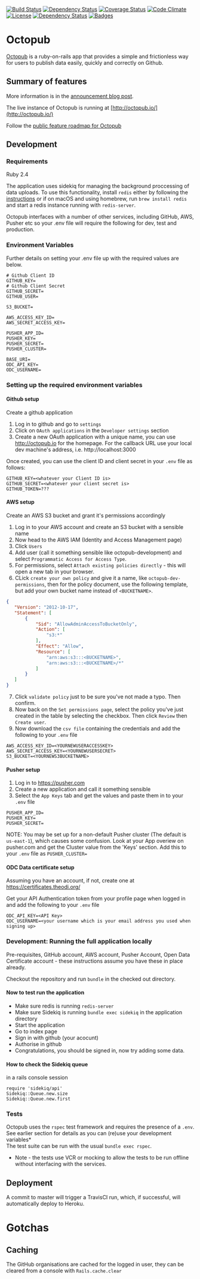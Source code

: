 [![Build Status](http://img.shields.io/travis/theodi/octopub.svg)](https://travis-ci.org/theodi/octopub)
[![Dependency Status](http://img.shields.io/gemnasium/theodi/octopub.svg)](https://gemnasium.com/theodi/octopub)
[![Coverage Status](http://img.shields.io/coveralls/theodi/octopub.svg)](https://coveralls.io/r/theodi/octopub)
[![Code Climate](http://img.shields.io/codeclimate/github/theodi/octopub.svg)](https://codeclimate.com/github/theodi/octopub)
[![License](http://img.shields.io/:license-mit-blue.svg)](http://theodi.mit-license.org)
[![Dependency Status](https://dependencyci.com/github/theodi/octopub/badge)](https://dependencyci.com/github/theodi/octopub)
[![Badges](http://img.shields.io/:badges-7/7-ff6799.svg)](https://github.com/badges/badgerbadgerbadger)


# Octopub

[Octopub](http://octopub.io/) is a ruby-on-rails app that provides a simple and frictionless way for users to publish data easily, quickly and correctly on Github.

## Summary of features

More information is in the [announcement blog post](http://theodi.org/blog/removing-barriers-to-publishing-open-data).

The live instance of Octopub is running at [http://octopub.io/](http://octopub.io/)

Follow the [public feature roadmap for Octopub](https://trello.com/b/2xc7Q0kd/labs-public-toolbox-roadmap?menu=filter&filter=label:Octopub)

## Development

### Requirements
Ruby 2.4

The application uses sidekiq for managing the background proccessing of data uploads. To use this functionality, install ```redis``` either by following the [instructions](https://redis.io/topics/quickstart) or if on macOS and using homebrew, run ```brew install redis``` and start a redis instance running with ```redis-server```.

Octopub interfaces with a number of other services, including GitHub, AWS, Pusher etc so your .env file will require the following for dev, test and production.

### Environment Variables

Further details on setting your .env file up with the required values are below.

```
# Github Client ID
GITHUB_KEY=
# Github Client Secret
GITHUB_SECRET=
GITHUB_USER=

S3_BUCKET=

AWS_ACCESS_KEY_ID=
AWS_SECRET_ACCESS_KEY=

PUSHER_APP_ID=
PUSHER_KEY=
PUSHER_SECRET=
PUSHER_CLUSTER=

BASE_URI=
ODC_API_KEY=
ODC_USERNAME=
```

### Setting up the required environment variables

#### Github setup

Create a github application

1. Log in to github and go to ```settings```
2. Click on ```OAuth applications``` in the ```Developer settings``` section
3. Create a new OAuth application with a unique name, you can use http://octopub.io for the homepage.
For the callback URL use your local dev machine's address, i.e. http://localhost:3000

Once created, you can use the client ID and client secret in your ```.env``` file as follows:

 ```
GITHUB_KEY=<whatever your Client ID is>
GITHUB_SECRET=<whatever your client secret is>
GITHUB_TOKEN=???
```

#### AWS setup

Create an AWS S3 bucket and grant it's permissions accordingly

1. Log in to your AWS account and create an S3 bucket with a sensible name
2. Now head to the AWS IAM (Identity and Access Management page)
3. Click ```Users```
4. Add user (call it something sensible like octopub-development) and select ```Programmatic Access for Access Type```.
5. For permissions, select ```Attach existing policies directly``` - this will open a new tab in your browser.
6. CLick ```create your own policy``` and give it a name, like ```octopub-dev-permissions```, then for the policy document, use the following template, but add your own bucket name instead of ```<BUCKETNAME>```.
 ```json
{
    "Version": "2012-10-17",
    "Statement": [
        {
            "Sid": "AllowAdminAccessToBucketOnly",
            "Action": [
                "s3:*"
            ],
            "Effect": "Allow",
            "Resource": [
                "arn:aws:s3:::<BUCKETNAME>",
                "arn:aws:s3:::<BUCKETNAME>/*"
            ]
        }
    ]
}
```
7. Click ```validate policy``` just to be sure you've not made a typo. Then confirm.
8. Now back on the ```Set permissions page```, select the policy you've just created in the table by selecting the checkbox. Then click ```Review``` then ```Create user```.
9. Now download the ```csv file``` containing the credentials and add the following to your ```.env``` file

```
AWS_ACCESS_KEY_ID=<YOURNEWUSERACCESSKEY>
AWS_SECRET_ACCESS_KEY=<YOURNEWUSERSECRET>
S3_BUCKET=<YOURNEWS3BUCKETNAME>
```

#### Pusher setup

1. Log in to https://pusher.com
2. Create a new application and call it something sensible
3. Select the ```App Keys``` tab and get the values and paste them in to your ```.env``` file

```
PUSHER_APP_ID=
PUSHER_KEY=
PUSHER_SECRET=
```

NOTE: You may be set up for a non-default Pusher cluster (The default is ```us-east-1```), which causes some confusion. Look at your App overiew on pusher.com and get the Cluster value from the 'Keys' section. Add this to your ```.env``` file as ```PUSHER_CLUSTER=```

#### ODC Data certificate setup

Assuming you have an account, if not, create one at https://certificates.theodi.org/

Get your API Authentication token from your profile page when logged in and add the following to your ```.env``` file

```
ODC_API_KEY=<API Key>
ODC_USERNAME=<your username which is your email address you used when signing up>
```

### Development: Running the full application locally

Pre-requisites, GitHub account, AWS account, Pusher Account, Open Data Certificate account - these instructions assume you have these in place already.

Checkout the repository and run ```bundle``` in the checked out directory.

#### Now to test run the application

* Make sure redis is running ```redis-server```
* Make sure Sidekiq is running ```bundle exec sidekiq``` in the application directory
* Start the application
* Go to index page
* Sign in with github (your acocunt)
* Authorise in github
* Congratulations, you should be signed in, now try adding some data.

#### How to check the Sidekiq queue

in a rails console session

```
require 'sidekiq/api'
Sidekiq::Queue.new.size
Sidekiq::Queue.new.first
```
### Tests

Octopub uses the ```rspec``` test framework and requires the presence of a ```.env```. See earlier section for details as you can (re)use your development variables*  
The test suite can be run with the usual ```bundle exec rspec```.  
* Note - the tests use VCR or mocking to allow the tests to be run offline without interfacing with the services.

## Deployment

A commit to master will trigger a TravisCI run, which, if successful, will automatically deploy to Heroku.

# Gotchas

## Caching

The GitHub organisations are cached for the logged in user, they can be cleared from a console with ```Rails.cache.clear```
